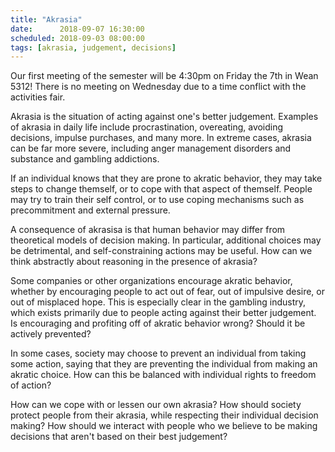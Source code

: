 ```yaml
---
title: "Akrasia"
date:      2018-09-07 16:30:00
scheduled: 2018-09-03 08:00:00
tags: [akrasia, judgement, decisions]
---
```

Our first meeting of the semester will be 4:30pm on Friday the 7th in Wean 5312! There is no meeting on Wednesday due to a time conflict with the activities fair.

Akrasia is the situation of acting against one's better judgement. Examples of akrasia in daily life include procrastination, overeating, avoiding decisions, impulse purchases, and many more. In extreme cases, akrasia can be far more severe, including anger management disorders and substance and gambling addictions.

If an individual knows that they are prone to akratic behavior, they may take steps to change themself, or to cope with that aspect of themself. People may try to train their self control, or to use coping mechanisms such as precommitment and external pressure.

A consequence of akrasisa is that human behavior may differ from theoretical models of decision making. In particular, additional choices may be detrimental, and self-constraining actions may be useful. How can we think abstractly about reasoning in the presence of akrasia?

Some companies or other organizations encourage akratic behavior, whether by encouraging people to act out of fear, out of impulsive desire, or out of misplaced hope. This is especially clear in the gambling industry, which exists primarily due to people acting against their better judgement. Is encouraging and profiting off of akratic behavior wrong? Should it be actively prevented?

In some cases, society may choose to prevent an individual from taking some action, saying that they are preventing the individual from making an akratic choice. How can this be balanced with individual rights to freedom of action?

How can we cope with or lessen our own akrasia? How should society protect people from their akrasia, while respecting their individual decision making? How should we interact with people who we believe to be making decisions that aren't based on their best judgement?
